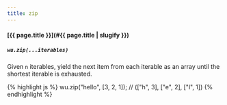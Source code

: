 ```yaml
---
title: zip
---
```

#### [{{ page.title }}](#{{ page.title | slugify }})
##### `wu.zip(...iterables)`

Given `n` iterables, yield the next item from each iterable as an array until
the shortest iterable is exhausted.

{% highlight js %}
wu.zip("hello", [3, 2, 1]);
// (["h", 3], ["e", 2], ["l", 1])
{% endhighlight %}
